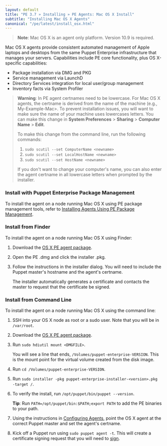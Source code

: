 ```yaml
---
layout: default
title: "PE 3.7 » Installing » PE Agents: Mac OS X Install"
subtitle: "Installing Mac OS X Agents"
canonical: "/pe/latest/install_osx.html"
---
```


>**Note**: Mac OS X is an agent only platform. Version 10.9 is required.

Mac OS X agents provide consistent automated management of Apple laptops and desktops from the same Puppet Enterprise infrastructure that manages your servers. Capabilities include PE core functionality, plus OS X-specific capabilities:

* Package installation via DMG and PKG 
* Service management via LaunchD 
* Directory Services integration for local user/group management 
* Inventory facts via System Profiler

> **Warning**: In PE agent certnames need to be lowercase. For Mac OS X agents, the certname is derived from the name of the machine (e.g., My-Example-Mac>. To prevent installation issues, you will want to make sure the name of your machine uses lowercases letters. You can make this change in **System Preferences** > **Sharing** > **Computer Name** > **Edit**. 
>
> To make this change from the command line, run the following commands:
>
>  1. `sudo scutil --set ComputerName <newname>`
>  2. `sudo scutil --set LocalHostName <newname>`
>  3. `sudo scutil --set HostName <newname>`
>
>If you don't want to change your computer's name, you can also enter the agent certname in all lowercase letters when prompted by the installer. 

### Install with Puppet Enterprise Package Management

To install the agent on a node running Mac OS X using PE package management tools, refer to [Installing Agents Using PE Package Management](./install_agents.html#installing-agents-using-pe-package-management). 

### Install from Finder

To install the agent on a node running Mac OS X using Finder:

1. Download the [OS X PE agent package](http://puppetlabs.com/download-puppet-enterprise).
2. Open the PE .dmg and click the installer .pkg.
3. Follow the instructions in the installer dialog. You will need to include the Puppet master's hostname and the agent's certname.

   The installer automatically generates a certificate and contacts the master to request that the certificate be signed.
  
### Install from Command Line

To install the agent on a node running Mac OS X using the command line:

1. SSH into your OS X node as root or a sudo user. Note that you will be in `/var/root`.
2. Download the [OS X PE agent package](http://puppetlabs.com/download-puppet-enterprise).
3. Run `sudo hdiutil mount <DMGFILE>`. 

   You will see a line that ends, `/Volumes/puppet-enterprise-VERSION`. This is the mount point for the virtual volume created from the disk image.

4. Run `cd /Volumes/puppet-enterprise-VERSION`.  
5. Run `sudo installer -pkg puppet-enterprise-installer-<version>.pkg -target /`.
6. To verify the install, run `/opt/puppet/bin/puppet --version`. 

   **Tip**: Run `PATH=/opt/puppet/bin:$PATH;export PATH` to add the PE binaries to your path. 

7. Using the instructions in [Configuring Agents](./install_agents.html#configuring-agents), point the OS X agent at the correct Puppet master and set the agent's certname.
8. Kick off a Puppet run using `sudo puppet agent -t`. This will create a certificate signing request that you will need to [sign](#signing-agent-certificates).